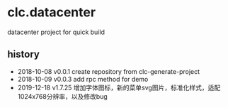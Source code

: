 # clc.datacenter

datacenter project for quick build

## history
* 2018-10-08 v0.0.1 create repository from clc-generate-project
* 2018-10-09 v0.0.3 add rpc method for demo
* 2019-12-18 v1.7.25 增加字体图标，新的菜单svg图片，标准化样式，适配1024x768分辨率，以及修改bug


